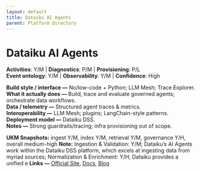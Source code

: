 ```yaml
---
layout: default
title: Dataiku AI Agents
parent: Platform Directory
---
```


# Dataiku AI Agents

**Activities**: Y/M | **Diagnostics**: P/M | **Provisioning**: P/L  <br>
**Event ontology**: Y/M | **Observability**: Y/M | **Confidence**: High

**Build style / interface —** No/low-code + Python; LLM Mesh; Trace Explorer.  
**What it actually does —** Build, trace and evaluate governed agents; orchestrate data workflows.  
**Data / telemetry —** Structured agent traces & metrics.  
**Interoperability —** LLM Mesh; plugins; LangChain-style patterns.  
**Deployment model —** Dataiku DSS.  
**Notes —** Strong guardrails/tracing; infra provisioning out of scope.

**UKM Snapshots:**
ingest Y/M, index Y/M, retrieval Y/M, governance Y/H, overall medium-high
**Note:** Ingestion & Validation: Y/M; Dataiku’s AI Agents work within the Dataiku DSS platform, which excels at ingesting data from myriad sources; Normalization & Enrichment: Y/H; Dataiku provides a unified e
**Links —** [Official Site](https://www.dataiku.com/product/key-capabilities/ai-agents/), [Docs](https://doc.dataiku.com/dss/latest/agents/introduction.html), [Blog](https://www.dataiku.com/stories/detail/ai-agents/)